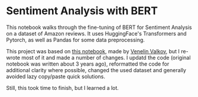 # Sentiment Analysis with BERT

This notebook walks through the fine-tuning of BERT for Sentiment Analysis on a dataset of Amazon reviews. It uses HuggingFace's
Transformers and Pytorch, as well as Pandas for some data preprocessing.

This project was based on [this notebook](https://github.com/curiousily/Getting-Things-Done-with-Pytorch/blob/master/08.sentiment-analysis-with-bert.ipynb), made by [Venelin Valkov](https://www.youtube.com/@venelin_valkov), but I re-wrote most of it and made a number of changes. I updatd the code (original notebook was written about 3 years ago), reformatted the code for additional clarity where possible, changed the used dataset and generally avoided lazy copy/paste quick solutions.

Still, this took time to finish, but I learned a lot. 
